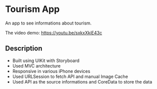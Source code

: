 # Tourism App
An app to see informations about tourism.

The video demo: https://youtu.be/sxkxXkiE43c

## Description
<ul>
  <li>Built using UIKit with Storyboard</li>
  <li>Used MVC architecture</li>
  <li>Responsive in various iPhone devices</li>
  <li>Used URLSession to fetch API and manual Image Cache</li>
  <li>Used API as the source informations and CoreData to store the data</li>
</ul>
